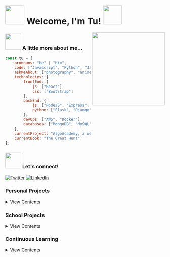 # <img src="https://media.giphy.com/media/UPcPzUKUkDOrC/giphy.gif" width="60"> Welcome, I'm Tu! <img src="https://media.giphy.com/media/UPcPzUKUkDOrC/giphy.gif" width="60">

<img align='right' src="https://media.giphy.com/media/LmNwrBhejkK9EFP504/giphy.gif" width="230">

### <img src="https://media.giphy.com/media/4ZcPjuDl8waItVVEMU/giphy.gif" width="50"> A little more about me... 

```javascript
const tu = {
    pronouns: "He" | "Him",
    code: ["Javascript", "Python", "Java", "Go", "C"],
    askMeAbout: ["photography", "anime", "dnd"],
    technologies: {
        frontEnd: {
            js: ["React"],
            css: ["Bootstrap"]
        },
        backEnd: {
            js: ["NodeJS", "Express", "Spring"],
            python: ["Flask", "Django"]
        },
        devOps: ["AWS", "Docker"],
        databases: ["MongoDB", "MySQL", "PostgreSQL"],
    },
    currentProject: "AlgoAcademy, a web app to review data structures and algorithms",
    currentBook: "The Great Hunt"
};
```

### <img src="https://media.giphy.com/media/4ZcPjuDl8waItVVEMU/giphy.gif" width="50"> Let's connect!
<p align="left">
	<a href="https://twitter.com/tuvo1106"><img src="https://img.shields.io/twitter/follow/tuvo1106?label=Twitter&style=social" alt="Twitter"></a>
	<a href="https://www.linkedin.com/in/tuvo"><img src="https://img.shields.io/badge/LinkedIn--_.svg?style=social&logo=linkedin" alt="LinkedIn"></a>
</p>

### Personal Projects

<details>
<summary>View Contents</summary>

|                                Name                                 |                          Details                          |
| :-----------------------------------------------------------------: | :-------------------------------------------------------: |
|     [Algo Academy](https://github.com/akatsuki-co/algoacademy)      |  React app for reviewing data structures and algorithms   |
|      [Hygge Homes](https://github.com/akatsuki-co/hyggehomes)       |    Django app for searching and booking vacation homes    |
| [Banksy Trading Co.](https://github.com/tuvo1106/banksy_trading_co) |  React e-commerce app for men's clothing and accessories  |
|        [Earthbound](https://github.com/tuvo1106/earthbound)         |     Express app for booking photography hiking tours      |
|        [Mastermind](https://github.com/tuvo1106/mastermind)         |              Mastermind game built in Python              |
| [Personal website](https://github.com/tuvo1106/tuvo1106.github.io)  | My personal website built with Bootstrap and Github Pages |
| [TV Real Estate](https://github.com/tuvo1106/django_tv_real_estate) |         Django app for listing real estate homes          |
|    [Monster Manual](https://github.com/tuvo1106/monster_manual)     |               RESTful API for DnD monsters                |

</details>

### School Projects

<details>
<summary>View Contents</summary>

|                                              Name                                               |                    Details                     |
| :---------------------------------------------------------------------------------------------: | :--------------------------------------------: |
|       [Holberton Web Back End](https://github.com/tuvo1106/holbertonschool-web_back_end)        |    Python, Javascript, MySQL, Redis, Mongo     |
| [Holberton Higher-Level](https://github.com/tuvo1106/holbertonschool-higher_level_programming)  |           Python, MySQL, Javascript            |
|   [Holberton Lower-Level](https://github.com/tuvo1106/holbertonschool-low_level_programming)    |       C, Data Structures and Algorithms        |
| [Holberton System Engineering](https://github.com/tuvo1106/holberton-system_engineering-devops) |       Linux, Bash, Puppet, Nginx, Apache       |
|      [Holberton Web Front End](https://github.com/tuvo1106/holbertonschool-web_front_end)       | HTML, CSS, Javascript, Sass, Bootstrap, Jquery |
|          [Holberton Interview](https://github.com/tuvo1106/holbertonschool-interview)           |    Interview prep problems in C and Python     |
|   [Holberton Smiling School](https://github.com/tuvo1106/holberton-smiling-school-javascript)   |          HTML, CSS, Bootstrap, JQuery          |
|                   [Simple Shell](https://github.com/tuvo1106/c_simple_shell)                    |         Unix command line interpreter          |
|                         [Hbnb](https://github.com/tuvo1106/flask_hbnb)                          |         Airbnb clone built with Flask          |
|                [Checker Buddy](https://github.com/tuvo1106/checker_api_hack_day)                |                Hack day project                |
|                  [Markdown to HTML](https://github.com/tuvo1106/Markdown2HTML)                  |      Python scripts to convert md to html      |
|                         [Printf](https://github.com/tuvo1106/c_printf)                          |      Custom implementation of C's printf       |

</details>

### Continuous Learning

<details>
<summary>View Contents</summary>

|                                     Name                                      |                       Details                       |
| :---------------------------------------------------------------------------: | :-------------------------------------------------: |
|               [1337code](https://github.com/tuvo1106/1337code)                | Collection of 200+ leetcode problems and solutions  |
|             [AWS Primer](https://github.com/tuvo1106/aws-primer)              | Notes and learning resources for AWS certifications |
| [Object-Oriented Programming Design](https://github.com/tuvo1106/oop_design)  |               OOP Design case studies               |
| [Cracking the Coding Interview](https://github.com/tuvo1106/ctci_6th_edition) |        Interview prep problems and solutions        |
|        [C++ Primer Plus](https://github.com/tuvo1106/cpp_primer_plus)         |                    Learning C++                     |
| [Python Design Patterns](https://github.com/tuvo1106/python_design_patterns)  |       Gang of Four Design Patterns in Python        |

</details>


<!--
**tuvo1106/tuvo1106** is a ✨ _special_ ✨ repository because its `README.md` (this file) appears on your GitHub profile.

Here are some ideas to get you started:

- 🔭 I’m currently working on ...
- 🌱 I’m currently learning ...
- 👯 I’m looking to collaborate on ...
- 🤔 I’m looking for help with ...
- 💬 Ask me about ...
- 📫 How to reach me: ...
- 😄 Pronouns: ...
- ⚡ Fun fact: ...
-->
